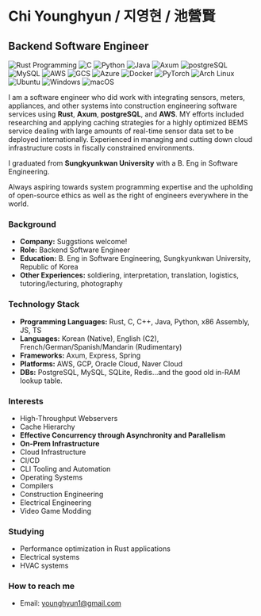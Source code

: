 # Chi Younghyun / 지영현 / 池營賢

## Backend Software Engineer

![Rust Programming](https://img.shields.io/badge/Rust-000000?style=for-the-badge&logo=rust&logoColor=orange)
![C](https://img.shields.io/badge/C-A8B9CC?style=for-the-badge&logo=c&logoColor=white)
![Python](https://img.shields.io/badge/Python-3776AB?style=for-the-badge&logo=python&logoColor=green)
![Java](https://img.shields.io/badge/Java-007396?style=for-the-badge&logo=java&logoColor=white)
![Axum](https://img.shields.io/badge/Axum-000000?style=for-the-badge&logo=rust&logoColor=orange)
![postgreSQL](https://img.shields.io/badge/postgres-000000?style=for-the-badge&logo=postgresql&logoColor=blue)
![MySQL](https://img.shields.io/badge/MySQL-4479A1?style=for-the-badge&logo=mysql&logoColor=white)
![AWS](https://img.shields.io/badge/AWS-232F3E?style=for-the-badge&logo=amazon-aws&logoColor=white)
![GCS](https://img.shields.io/badge/Google_Cloud-4285F4?style=for-the-badge&logo=google-cloud&logoColor=white)
![Azure](https://img.shields.io/badge/Microsoft_Azure-0078D4?style=for-the-badge&logo=microsoft-azure&logoColor=white)
![Docker](https://img.shields.io/badge/Docker-2496ED?style=for-the-badge&logo=docker&logoColor=white)
![PyTorch](https://img.shields.io/badge/PyTorch-EE4C2C?style=for-the-badge&logo=pytorch&logoColor=white)
![Arch Linux](https://img.shields.io/badge/Arch_Linux-1793D1?style=for-the-badge&logo=arch-linux&logoColor=white)
![Ubuntu](https://img.shields.io/badge/Ubuntu-E95420?style=for-the-badge&logo=ubuntu&logoColor=white)
![Windows](https://img.shields.io/badge/Windows-0078D6?style=for-the-badge&logo=windows&logoColor=white)
![macOS](https://img.shields.io/badge/macOS-000000?style=for-the-badge&logo=apple&logoColor=white)

I am a software engineer who did work with integrating sensors, meters, appliances, and other systems into construction engineering software services using **Rust**, **Axum**, **postgreSQL**, and **AWS**. MY efforts included researching and applying caching strategies for a highly optimized BEMS service dealing with large amounts of real-time sensor data set to be deployed internationally. Experienced in managing and cutting down cloud infrastructure costs in fiscally constrained environments.

I graduated from **Sungkyunkwan University** with a B. Eng in Software Engineering.

Always aspiring towards system programming expertise and the upholding of open-source ethics as well as the right of engineers everywhere in the world.

### Background
- **Company:** Suggstions welcome!
- **Role:** Backend Software Engineer
- **Education:** B. Eng in Software Engineering, Sungkyunkwan University, Republic of Korea
- **Other Experiences:** soldiering, interpretation, translation, logistics, tutoring/lecturing, photography

### Technology Stack
- **Programming Languages:** Rust, C, C++, Java, Python, x86 Assembly, JS, TS
- **Languages:** Korean (Native), English (C2), French/German/Spanish/Mandarin (Rudimentary)
- **Frameworks:** Axum, Express, Spring
- **Platforms:** AWS, GCP, Oracle Cloud, Naver Cloud
- **DBs:** PostgreSQL, MySQL, SQLite, Redis...and the good old in-RAM lookup table.

### Interests
- High-Throughput Webservers
- Cache Hierarchy
- **Effective Concurrency through Asynchronity and Parallelism**
- **On-Prem Infrastructure**
- Cloud Infrastructure
- CI/CD
- CLI Tooling and Automation
- Operating Systems
- Compilers
- Construction Engineering
- Electrical Engineering
- Video Game Modding

### Studying
- Performance optimization in Rust applications
- Electrical systems
- HVAC systems

### How to reach me
- Email: [younghyun1@gmail.com](mailto:younghyun1@gmail.com)
